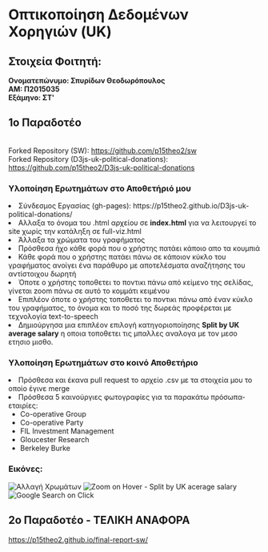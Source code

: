 # Οπτικοποίηση Δεδομένων Χορηγιών (UK)

## Στοιχεία Φοιτητή:
<strong>Ονοματεπώνυμο: Σπυρίδων Θεοδωρόπουλος<br>
ΑΜ: Π2015035<br>
Εξάμηνο: ΣΤ'<br></strong>

## 1ο Παραδοτέο

<br>Forked Repository (SW): https://github.com/p15theo2/sw
<br>Forked Repository (D3js-uk-political-donations): https://github.com/p15theo2/D3js-uk-political-donations

### Υλοποίηση Ερωτημάτων στο Αποθετήριό μου

<or>
  <li>Σύνδεσμος Εργασίας (gh-pages): https://p15theo2.github.io/D3js-uk-political-donations/</li>
  <li>Αλλαξα το όνομα του .html αρχείου σε <b>index.html</b> για να λειτουργεί το site χωρίς την κατάληξη σε full-viz.html</li>
  <li>Άλλαξα τα χρώματα του γραφήματος</li>
  <li>Πρόσθεσα ήχο κάθε φορά που ο χρήστης πατάει κάποιο απο τα κουμπιά</li>
  <li>Κάθε φορά που ο χρήστης πατάει πάνω σε κάποιον κύκλο του γραφήματος ανοίγει ένα παράθυρο με αποτελέσματα αναζήτησης του αντίστοιχου δωρητή</li>
  <li>Όποτε ο χρήστης τοποθετει το ποντικι πάνω από κείμενο της σελίδας, γίνεται zoom πάνω σε αυτό το κομμάτι κειμένου</li>
  <li>Επιπλέον όποτε ο χρήστης τοποθετει το ποντικι πάνω από έναν κύκλο του γραφήματος, το όνομα και το ποσό της δωρεάς προφέρεται με τεχνολογία text-to-speech</li>
  <li>Δημιούργησα μια επιπλέον επιλογή κατηγοριοποίησης <b>Split by UK average salary</b> η οποια τοποθετει τις μπαλλες αναλογα με τον μεσο ετησιο μισθο.</li>
</or>

### Υλοποίηση Ερωτημάτων στο κοινό Αποθετήριο

<or>
  <li>Πρόσθεσα και έκανα pull request το αρχείο .csv με τα στοιχεία μου το οποίο έγινε merge</li>
  <li>Πρόσθεσα 5 καινούργιες φωτογραφίες για τα παρακάτω πρόσωπα-εταιρίες:<ul>
        <li>Co-operative Group</li>
        <li>Co-operative Party</li>
        <li>FIL Investment Management</li>
        <li>Gloucester Research</li>
        <li>Berkeley Burke</li>
        </ul></li>
</or>

### Εικόνες:

![Αλλαγή Χρωμάτων](pics/Screenshot_1.png)
![Zoom on Hover - Split by UK acerage salary](pics/Screenshot_2.png)
![Google Search on Click](pics/Screenshot_3.png)


## 2ο Παραδοτέο - ΤΕΛΙΚΗ ΑΝΑΦΟΡΑ
https://p15theo2.github.io/final-report-sw/
